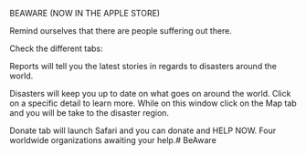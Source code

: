 BEAWARE (NOW IN THE APPLE STORE)

Remind ourselves that there are people suffering out there.

Check the different tabs:

Reports will tell you the latest stories in regards to disasters around the world.

Disasters will keep you up to date on what goes on around the world.   Click on a specific detail to learn more.  While on this window click on the Map tab and you will be take to the disaster region.

Donate tab will launch Safari and you can donate and HELP NOW.  Four worldwide organizations awaiting your help.# BeAware
